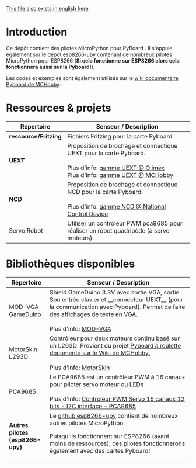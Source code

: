 [This file also exists in english here](readme_eng.md)

# Introduction

Ce dépôt contient des pilotes MicroPython pour PyBoard . Il s'appuie également sur le dépôt [esp8266-upy](https://github.com/mchobby/esp8266-upy) contenant de nombreux pilotes MicroPython pour ESP8266 (__Si cela fonctionne sur ESP8266 alors cela fonctionnera aussi sur la Pyboard!__).

Les codes et exemples sont également utilisés sur le [wiki documentaire Pyboard de MCHobby](https://wiki.mchobby.be/index.php?title=MicroPython-Accueil).

# Ressources & projets

<table>
<thead>
  <th>Répertoire</th><th>Senseur / Description</th>
</thead>
<tbody>
  <tr><td><strong>ressource/Fritzing</strong></td>
      <td>Fichiers Fritzing pour la carte Pyboard.<br />
      </td>
  </tr>
  <tr><td><strong>UEXT</strong></td>
      <td>Proposition de brochage et connectique UEXT pour la carte Pyboard.<br /><br />
Plus d'info: <a href="https://www.olimex.com/Products/Modules/">gamme UEXT @ Olimex</a><br />
Plus d'info: <a href="https://shop.mchobby.be/fr/138-uext">gamme UEXT @ MCHobby</a>
      </td>
  </tr>
	<tr><td><strong>NCD</strong></td>
      <td>Proposition de brochage et connectique NCD pour la carte Pyboard.<br /><br />
Plus d'info: <a href="https://ncd.io/">gamme NCD @ National Control Device</a>
      </td>
  </tr>
  <tr><td>Servo Robot</td>
      <td>Utiliser un controleur PWM pca9685 pour réaliser un robot quadripède (à servo-moteurs).
      </td>
  </tr>

</tbody>
</table>

# Bibliothèques disponibles

<table>
<thead>
  <th>Répertoire</th><th>Senseur / Description</th>
</thead>
	<tbody>
	<tr><td>MOD-VGA<br />GameDuino</td>
			<td>Shield GameDuino 3.3V avec sortie VGA, sortie Son entrée clavier et __connecteur UEXT__ (pour la communication avec Pyboard). Permet de faire des affichages de texte en VGA.</a><br /><br />
	Plus d'info: <a href="https://shop.mchobby.be/fr/uext/1431-mod-vga-carte-type-gameduino-en-33v-3232100014312-olimex.html">MOD-VGA</a>
			</td>
	</tr>

  <tr><td>MotorSkin<br />L293D</td>
      <td>Contrôleur pour deux moteurs continu basé sur un L293D. Provient du projet <a href="https://wiki.mchobby.be/index.php?title=Hack-MotorSkin">Pyboard à roulette documenté sur le Wiki de MCHobby.</a><br /><br />
Plus d'info: <a href="https://shop.mchobby.be/fr/micropython/918-pyboard-motor-skin-3232100009189.html">MotorSkin</a>
      </td>
  </tr>

  <tr><td>PCA9685</td>
      <td>Le PCA9685 est un contrôleur PWM à 16 canaux pour piloter servo moteur ou LEDs<br /><br />
Plus d'info: <a href="https://shop.mchobby.be/fr/breakout/89-adafruit-controleur-pwm-servo-16-canaux-12-bits-i2c-interface-pca9685-3232100000896-adafruit.html">Controleur PWM Servo 16 canaux 12 bits - I2C interface - PCA9685</a>
      </td>
  </tr>

  <tr><td><strong>Autres pilotes<br />(esp8266-upy)</strong></td>
      <td>Le <a href="https://github.com/mchobby/esp8266-upy">github esp8266-upy</a> contient de nombreux autres pilotes MicroPython.

Puisqu'ils fonctionnent sur ESP8266 (ayant moins de ressources), ces pilotes fonctionnerons également avec des cartes Pyboard!
      </td>
  </tr>

</tbody>
</table>

